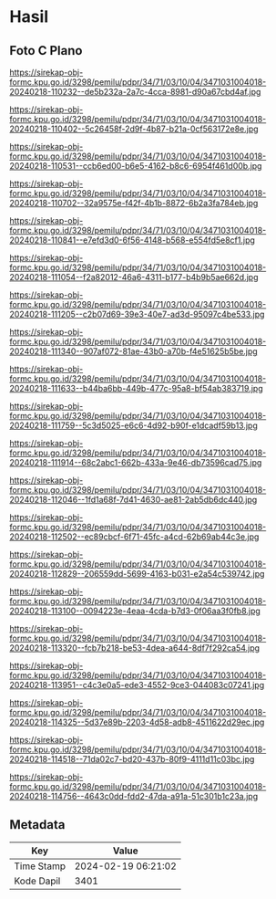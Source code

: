 # Hasil

## Foto C Plano

https://sirekap-obj-formc.kpu.go.id/3298/pemilu/pdpr/34/71/03/10/04/3471031004018-20240218-110232--de5b232a-2a7c-4cca-8981-d90a67cbd4af.jpg

https://sirekap-obj-formc.kpu.go.id/3298/pemilu/pdpr/34/71/03/10/04/3471031004018-20240218-110402--5c26458f-2d9f-4b87-b21a-0cf563172e8e.jpg

https://sirekap-obj-formc.kpu.go.id/3298/pemilu/pdpr/34/71/03/10/04/3471031004018-20240218-110531--ccb6ed00-b6e5-4162-b8c6-6954f461d00b.jpg

https://sirekap-obj-formc.kpu.go.id/3298/pemilu/pdpr/34/71/03/10/04/3471031004018-20240218-110702--32a9575e-f42f-4b1b-8872-6b2a3fa784eb.jpg

https://sirekap-obj-formc.kpu.go.id/3298/pemilu/pdpr/34/71/03/10/04/3471031004018-20240218-110841--e7efd3d0-6f56-4148-b568-e554fd5e8cf1.jpg

https://sirekap-obj-formc.kpu.go.id/3298/pemilu/pdpr/34/71/03/10/04/3471031004018-20240218-111054--f2a82012-46a6-4311-b177-b4b9b5ae662d.jpg

https://sirekap-obj-formc.kpu.go.id/3298/pemilu/pdpr/34/71/03/10/04/3471031004018-20240218-111205--c2b07d69-39e3-40e7-ad3d-95097c4be533.jpg

https://sirekap-obj-formc.kpu.go.id/3298/pemilu/pdpr/34/71/03/10/04/3471031004018-20240218-111340--907af072-81ae-43b0-a70b-f4e51625b5be.jpg

https://sirekap-obj-formc.kpu.go.id/3298/pemilu/pdpr/34/71/03/10/04/3471031004018-20240218-111633--b44ba6bb-449b-477c-95a8-bf54ab383719.jpg

https://sirekap-obj-formc.kpu.go.id/3298/pemilu/pdpr/34/71/03/10/04/3471031004018-20240218-111759--5c3d5025-e6c6-4d92-b90f-e1dcadf59b13.jpg

https://sirekap-obj-formc.kpu.go.id/3298/pemilu/pdpr/34/71/03/10/04/3471031004018-20240218-111914--68c2abc1-662b-433a-9e46-db73596cad75.jpg

https://sirekap-obj-formc.kpu.go.id/3298/pemilu/pdpr/34/71/03/10/04/3471031004018-20240218-112046--1fd1a68f-7d41-4630-ae81-2ab5db6dc440.jpg

https://sirekap-obj-formc.kpu.go.id/3298/pemilu/pdpr/34/71/03/10/04/3471031004018-20240218-112502--ec89cbcf-6f71-45fc-a4cd-62b69ab44c3e.jpg

https://sirekap-obj-formc.kpu.go.id/3298/pemilu/pdpr/34/71/03/10/04/3471031004018-20240218-112829--206559dd-5699-4163-b031-e2a54c539742.jpg

https://sirekap-obj-formc.kpu.go.id/3298/pemilu/pdpr/34/71/03/10/04/3471031004018-20240218-113100--0094223e-4eaa-4cda-b7d3-0f06aa3f0fb8.jpg

https://sirekap-obj-formc.kpu.go.id/3298/pemilu/pdpr/34/71/03/10/04/3471031004018-20240218-113320--fcb7b218-be53-4dea-a644-8df7f292ca54.jpg

https://sirekap-obj-formc.kpu.go.id/3298/pemilu/pdpr/34/71/03/10/04/3471031004018-20240218-113951--c4c3e0a5-ede3-4552-9ce3-044083c07241.jpg

https://sirekap-obj-formc.kpu.go.id/3298/pemilu/pdpr/34/71/03/10/04/3471031004018-20240218-114325--5d37e89b-2203-4d58-adb8-4511622d29ec.jpg

https://sirekap-obj-formc.kpu.go.id/3298/pemilu/pdpr/34/71/03/10/04/3471031004018-20240218-114518--71da02c7-bd20-437b-80f9-4111d11c03bc.jpg

https://sirekap-obj-formc.kpu.go.id/3298/pemilu/pdpr/34/71/03/10/04/3471031004018-20240218-114756--4643c0dd-fdd2-47da-a91a-51c301b1c23a.jpg


## Metadata

| Key        | Value               |
| ---------- | ------------------- |
| Time Stamp | 2024-02-19 06:21:02 |
| Kode Dapil | 3401                |



